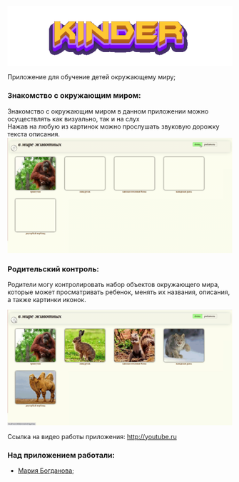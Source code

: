 ![screenshot](readme-assets/KinderTheme.gif)


Приложение для обучение детей окружающему миру;<br/>

### Знакомство с окружающим миром:
Знакомство с окружающим миром в данном приложении можно осуществлять как визуально, так и на слух <br/>
Нажав на любую из картинок можно прослушать звуковую дорожку текста описания. <br/>
![screenshot](readme-assets/mainChildren.gif)

### Родительский контроль:
Родители могу контролировать набор объектов окружающего мира, которые может просматривать ребенок, менять их названия, описания, а также картинки иконок.

![screenshot](readme-assets/switchEditAdd.gif)

Ссылка на видео работы приложения: http://youtube.ru

### Над приложением работали:

* [Мария Богданова](https://github.com/Mariya-Bogdanova);
